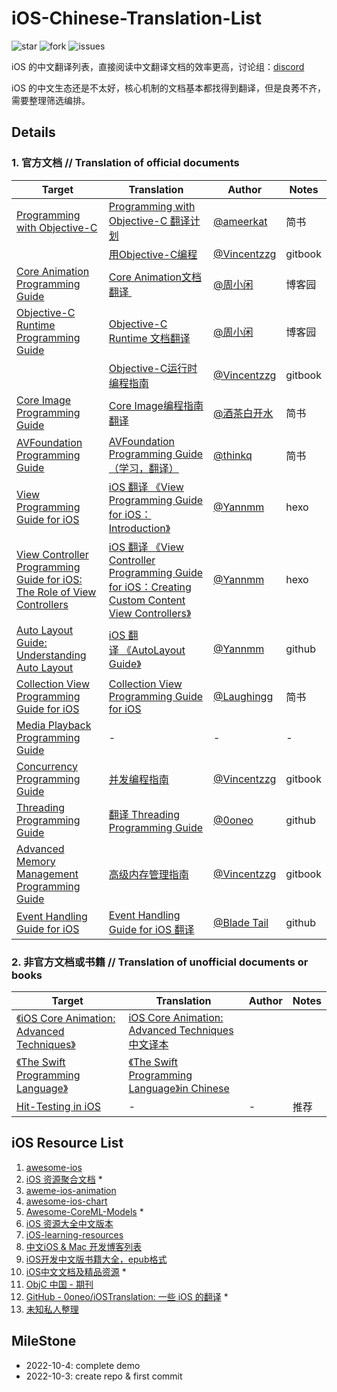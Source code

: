 # iOS-Chinese-Translation-List

![star](https://badgen.net/github/stars/butub1/iOS-Chinese-Translation-List) ![fork](https://badgen.net/github/forks/butub1/iOS-Chinese-Translation-List) ![issues](https://badgen.net/github/issues/butub1/iOS-Chinese-Translation-List)

iOS 的中文翻译列表，直接阅读中文翻译文档的效率更高，讨论组：[discord](https://discord.gg/UTxGGftG6e)

iOS 的中文生态还是不太好，核心机制的文档基本都找得到翻译，但是良莠不齐，需要整理筛选编排。

## Details

### 1.  官方文档 // Translation of official documents

| Target                                                                                                                                                                                                                                            | Translation                                                                                                                                                               | Author                                                  | Notes   |
| ------------------------------------------------------------------------------------------------------------------------------------------------------------------------------------------------------------------------------------------------- | ------------------------------------------------------------------------------------------------------------------------------------------------------------------------- | ------------------------------------------------------- | ------- |
| [Programming with Objective-C](https://developer.apple.com/library/archive/documentation/Cocoa/Conceptual/ProgrammingWithObjectiveC/Introduction/Introduction.html#//apple_ref/doc/uid/TP40011210-CH1-SW1)                                        | [Programming with Objective-C 翻译计划](https://www.jianshu.com/p/e19822ba4e52)                                                                                               | [@ameerkat](https://www.jianshu.com/u/1f618f877e9e)     | 简书      |
|                                                                                                                                                                                                                                                   | [用Objective-C编程](https://zhouzhongguang.gitbooks.io/ios/content/yong-objective-c-bian-cheng-ff08-programming-with-objective-c.html)                                       | [@Vincentzzg](https://github.com/Vincentzzg)            | gitbook |
| [Core Animation Programming Guide](https://developer.apple.com/library/archive/documentation/Cocoa/Conceptual/CoreAnimation_guide/Introduction/Introduction.html#//apple_ref/doc/uid/TP40004514)                                                  | [Core Animation文档翻译 ](https://www.cnblogs.com/zhouyubo/p/8279741.html)                                                                                                    | [@周小闲](https://www.cnblogs.com/zhouyubo/p/8435126.html) | 博客园     |
| [Objective-C Runtime Programming Guide](https://developer.apple.com/library/archive/documentation/Cocoa/Conceptual/ObjCRuntimeGuide/Articles/ocrtVersionsPlatforms.html#//apple_ref/doc/uid/TP40008048-CH106-SW1)                                 | [Objective-C Runtime 文档翻译](https://www.cnblogs.com/zhouyubo/p/8435126.html)                                                                                               | [@周小闲](https://www.cnblogs.com/zhouyubo/p/8435126.html) | 博客园     |
|                                                                                                                                                                                                                                                   | [Objective-C运行时编程指南](https://zhouzhongguang.gitbooks.io/ios/content/yun-xing-shi-ff08-runtime.html)                                                                       | [@Vincentzzg](https://github.com/Vincentzzg)            | gitbook |
| [Core Image Programming Guide](https://developer.apple.com/library/archive/documentation/GraphicsImaging/Conceptual/CoreImaging/ci_intro/ci_intro.html)                                                                                           | [Core Image编程指南翻译](https://www.jianshu.com/p/5b74c5a8cb24?utm_campaign=maleskine&utm_content=note&utm_medium=seo_notes&utm_source=recommendation)                         | [@酒茶白开水](https://www.jianshu.com/u/25145c87a579)        | 简书      |
| [AVFoundation Programming Guide](https://developer.apple.com/library/archive/documentation/AudioVideo/Conceptual/AVFoundationPG/Articles/00_Introduction.html)                                                                                    | [AVFoundation Programming Guide（学习，翻译）](https://www.jianshu.com/p/f2197c1e1e5c)                                                                                           | [@thinkq](https://www.jianshu.com/u/291309fadd90)       | 简书      |
| [View Programming Guide for iOS](https://developer.apple.com/library/archive/documentation/WindowsViews/Conceptual/ViewPG_iPhoneOS/Introduction/Introduction.html#:~:text=File-,About%20Windows%20and%20Views,to%20fill%20with%20some%20content.) | [iOS 翻译 《View Programming Guide for iOS：Introduction》](https://humyang.github.io/2015/iOS-Note-View-Programming-Guide-for-iOS-Introduction/)                              | [@Yannmm](https://github.com/Yannmm)                    | hexo    |
| [View Controller Programming Guide for iOS: The Role of View Controllers](https://developer.apple.com/library/archive/featuredarticles/ViewControllerPGforiPhoneOS/index.html)                                                                    | [iOS 翻译 《View Controller Programming Guide for iOS：Creating Custom Content View Controllers》](https://humyang.github.io/2015/VCP3/)                                       | [@Yannmm](https://github.com/Yannmm)                    | hexo    |
| [Auto Layout Guide: Understanding Auto Layout](https://developer.apple.com/library/archive/documentation/UserExperience/Conceptual/AutolayoutPG/index.html#//apple_ref/doc/uid/TP40010853-CH7-SW1)                                                | [iOS 翻译 《AutoLayout Guide》](https://github.com/Yannmm/Auto-Layout-Guide-Chinese-Translation)                                                                              | [@Yannmm](https://github.com/Yannmm)                    | github  |
| [Collection View Programming Guide for iOS](https://developer.apple.com/library/archive/documentation/WindowsViews/Conceptual/CollectionViewPGforIOS/Introduction/Introduction.html)                                                              | [Collection View Programming Guide for iOS](https://www.jianshu.com/p/17ff1ba0b015)                                                                                       | [@Laughingg](https://www.jianshu.com/u/ba87af602243)    | 简书      |
| [Media Playback Programming Guide](https://developer.apple.com/library/archive/documentation/AudioVideo/Conceptual/MediaPlaybackGuide/Contents/Resources/en.lproj/Introduction/Introduction.html#//apple_ref/doc/uid/TP40016757)                  | -                                                                                                                                                                         | -                                                       | -       |
| [Concurrency Programming Guide](https://developer.apple.com/library/archive/documentation/General/Conceptual/ConcurrencyProgrammingGuide/Introduction/Introduction.html)                                                                          | [并发编程指南](https://zhouzhongguang.gitbooks.io/ios/content/xian-cheng.html)                                                                                                  | [@Vincentzzg](https://github.com/Vincentzzg)            | gitbook |
| [Threading Programming Guide](https://developer.apple.com/library/archive/documentation/Cocoa/Conceptual/Multithreading/Introduction/Introduction.html)                                                                                           | [翻译 Threading Programming Guide](https://github.com/0oneo/iOSTranslation/blob/master/Apple/%E7%BF%BB%E8%AF%91%20Threading%20Programming%20Guide.md)                       | [@0oneo](https://github.com/0oneo)                      | github  |
| [Advanced Memory Management Programming Guide](https://developer.apple.com/library/archive/documentation/Cocoa/Conceptual/MemoryMgmt/Articles/MemoryMgmt.html)                                                                                    | [高级内存管理指南](https://zhouzhongguang.gitbooks.io/ios/content/gao-ji-nei-cunguan-li-zhi-nan-ff08-advanced-memory-management-programming-guide/jie-shaoff08-introduction.html) | [@Vincentzzg](https://github.com/Vincentzzg)            | gitbook |
| [Event Handling Guide for iOS](https://github.com/BladeTail/Event-Handling-Guide-for-iOS/blob/master/Event%20Handling%20Guide%20for%20iOS.pdf)                                                                                                    | [Event Handling Guide for iOS 翻译](https://github.com/BladeTail/Event-Handling-Guide-for-iOS/blob/master/Event%20Handling%20Guide%20for%20iOS%20%E7%BF%BB%E8%AF%91.pdf)    | [@Blade Tail](https://github.com/BladeTail)             | github  |

### 2. 非官方文档或书籍 // Translation of unofficial documents or books

| Target                                                                                                                                                                                                                      | Translation                                                                                                        | Author | Notes |
| --------------------------------------------------------------------------------------------------------------------------------------------------------------------------------------------------------------------------- | ------------------------------------------------------------------------------------------------------------------ | ------ | ----- |
| [《iOS Core Animation: Advanced Techniques》](https://www.amazon.com/iOS-Core-Animation-Advanced-Techniques-ebook/dp/B00EHJCORC/ref=sr_1_1?ie=UTF8&qid=1423192842&sr=8-1&keywords=Core+Animation+Advanced+Techniqueshttps://) | [iOS Core Animation: Advanced Techniques中文译本](https://zsisme.gitbooks.io/ios-/content/index.html)                  |        |       |
| [《The Swift Programming Language》](https://www.swift.org/documentation/)                                                                                                                                                    | [《The Swift Programming Language》in Chinese](https://github.com/evenluo/the-swift-programming-language-in-chinese) |        |       |
| [Hit-Testing in iOS](https://smnh.me/hit-testing-in-ios)                                                                                                                                                                    | -                                                                                                                  | -      | 推荐    |

## iOS Resource List

1. [awesome-ios](https://github.com/vsouza/awesome-ios)
2. [iOS 资源聚合文档](https://github.com/kechengsou/awesome-ios) *
3. [aweme-ios-animation](https://github.com/ameizi/awesome-ios-animation)
4. [awesome-ios-chart](https://github.com/ameizi/awesome-ios-chart)
5. [Awesome-CoreML-Models](https://github.com/likedan/Awesome-CoreML-Models) *
6. [iOS 资源大全中文版本](https://github.com/jobbole/awesome-ios-cn)
7. [iOS-learning-resources](https://github.com/sanketfirodiya/iOS-learning-resources)
8. [中文iOS & Mac 开发博客列表](https://github.com/tangqiaoboy/iOSBlogCN)
9. [iOS开发中文版书籍大全，epub格式](https://github.com/imlifengfeng/iOSDevBookZH)
10. [iOS中文文档及精品资源](https://github.com/mytcer/ios-docs-cn) *
11. [ObjC 中国 - 期刊](https://objccn.io/issues/)
12. [GitHub - 0oneo/iOSTranslation: 一些 iOS 的翻译](https://github.com/0oneo/iOSTranslation) *
13. [未知私人整理](https://zhouzhongguang.gitbooks.io/ios/content/)

## MileStone

* 2022-10-4: complete demo
* 2022-10-3: create repo & first commit
